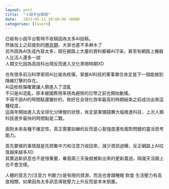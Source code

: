 ```yaml
---
layout: post
title:  "小說平台關閉"
date:   2023-05-12 10:00:00 +0800
categories: [Tavern]
---
```


已經有小說平台暫時不收稿因為太多AI投稿，  
然後加上之前提到的[倦怠期](./2023-05-05-倦怠期.md)，大家也差不多麻木了  
另外因為AI生成內容太多，現在網路上大量的資料都被AI汙染，甚至有網路上機器人比活人還多一說  
人類文化因為高技科出現反而進入文化黑暗時期XD

也有很多前沿科學家把AI比喻為核彈，掌握AI科技的軍事單位肯定是下一個能做到降維打擊的存在。  
AI這枚核彈確實讓人類進入了混亂  
不只是AI混亂，原本被國際用來視為避險的日幣之前也開始動搖。  
不得不說AI的時間點還蠻妙的，剛好在全球化效率最高的時期結束之前成功出來這種程度，  
這兩年開始進入去全球化分陣營的狀態，肯定是軍備競賽大幅推進科技，上次人類科技進步最快的時間點是二戰。

面對未來各種不確定性，真正需要訓練的反而是心智強度還有面對問題的靈活思考能力。

首先要做的事情就是先把集中力和注意力收回來，減少資訊過曝，反正網路上AI垃圾越來越多XD  
其實追新訊息也不是很重要，畢竟兩三天後就被新出來的更新蓋過，隔幾天沒跟上也不會怎樣。

人體的意志力(注意力 判斷力)是有限的資源，而且也會跟睡眠 飲食 生活壓力有高度相關，如果因為太多訊息導致壓力上升反而是本末倒置。
